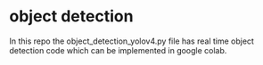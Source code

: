 # object detection

In this repo the object_detection_yolov4.py file has real time object detection code which can be implemented in google colab.

